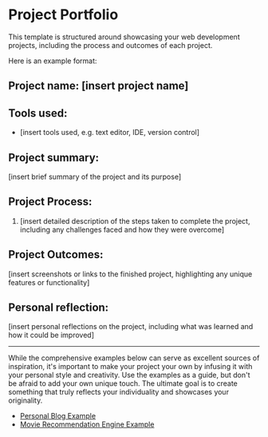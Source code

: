 # Project Portfolio

This template is structured around showcasing your web development projects, including the process and outcomes of each project.

Here is an example format:

## Project name: [insert project name]

## Tools used:

- [insert tools used, e.g. text editor, IDE, version control]

## Project summary:

[insert brief summary of the project and its purpose]

## Project Process:

1. [insert detailed description of the steps taken to complete the project, including any challenges faced and how they were overcome]

## Project Outcomes:

[insert screenshots or links to the finished project, highlighting any unique features or functionality]

## Personal reflection:

[insert personal reflections on the project, including what was learned and how it could be improved]

---

While the comprehensive examples below can serve as excellent sources of inspiration, it's important to make your project your own by infusing it with your personal style and creativity. Use the examples as a guide, but don't be afraid to add your own unique touch. The ultimate goal is to create something that truly reflects your individuality and showcases your originality.

- [Personal Blog Example](./001_personal-blog.md)
- [Movie Recommendation Engine Example](./002_movie-recommendation-engine.md)
